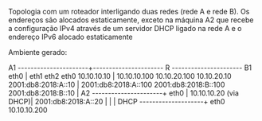 Topologia com um roteador interligando duas redes (rede A e rede B).
Os endereços são alocados estaticamente, exceto na máquina A2 que recebe a configuração IPv4 através de
um servidor DHCP ligado na rede A e o endereço IPv6 alocado estaticamente

Ambiente gerado:

   A1 ----------------------+---------------------- R ---------------------- B1
      eth0                  |                 eth1    eth2                     eth0
      10.10.10.10           |         10.10.10.100    10.10.20.100             10.10.20.10 
      2001:db8:2018:A::10   | 2001:db8:2018:A::100    2001:db8:2018:B::100     2001:db8:2018:B::10
                            |
   A2 ----------------------+
      eth0                  |
      10.10.10.20 (via DHCP)|
      2001:db8:2018:A::20   |
                            |
                            |
   DHCP --------------------+
      eth0          
      10.10.10.200
